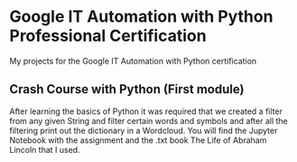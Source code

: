 # Google IT Automation with Python Professional Certification
My projects for the Google IT Automation with Python certification

## Crash Course with Python (First module)
After learning the basics of Python it was required that we created a filter from any given String and filter certain words and symbols and after all the filtering print out the dictionary in a Wordcloud.
You will find the Jupyter Notebook with the assignment and the .txt book The Life of Abraham Lincoln that I used.
